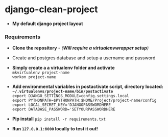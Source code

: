 # django-clean-project
- **My default django project layout**

### Requirements
- **Clone the repository** - <i>(**Will require a virtualenvwrapper setup**)</i>
- Create and postgres database and setup a username and password
- **Simply create a a virtualenv folder and activate**<br>
`mkvirtualenv project-name`<br>
`workon project-name`<br>

- **Add environmental variables in postactivate script, directory located:**<br>
**`~/.virtualenvs/project-name/bin/postactivate`**<br>
`export DJANGO_SETTINGS_MODULE=config.settings.local`<br>
`export PYTHONPATH=$PYTHONPATH:$HOME/Project/project-name/config`<br>
`export LOCAL_SECRET_KEY='DJANGOPASSWORDHERE`<br>
`export DATABASE_PASSWORD='SETYOURPASSWORDHERE`<br>

- **Pip install**
`pip install -r requirements.txt`

- **Run `127.0.0.1:8000` locally to test it out!**
